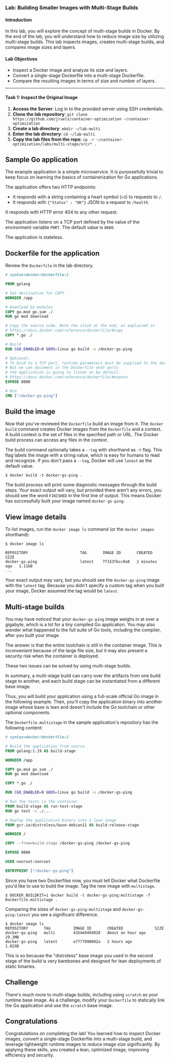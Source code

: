 ### Lab: Building Smaller Images with Multi-Stage Builds 

#### **Introduction**
In this lab, you will explore the concept of multi-stage builds in Docker. By the end of the lab, you will understand how to reduce image size by utilizing multi-stage builds. This lab inspects images, creates multi-stage builds, and compares image sizes and layers.

#### **Lab Objectives**
- Inspect a Docker image and analyze its size and layers.
- Convert a single-stage Dockerfile into a multi-stage Dockerfile.
- Compare the resulting images in terms of size and number of layers.

---

#### **Task 1: Inspect the Original Image**
1. **Access the Server**: Log in to the provided server using SSH credentials.
2. **Clone the lab repository**: `git clone https://github.com/jruels/container-optimization ~/container-optimization`
3. **Create a lab directory**: `mkdir ~/lab-multi`
4. **Enter the lab directory**: `cd ~/lab-multi`
5. **Copy the lab files from the repo**: `cp -r ~/container-optimization/labs/multi-stage/src/* .`



## Sample Go application

The example application is a simple microservice. It is purposefully trivial to keep focus on learning the basics of containerization for Go applications.

The application offers two HTTP endpoints:

- It responds with a string containing a heart symbol (`<3`) to requests to `/`.
- It responds with `{"Status" : "OK"}` JSON to a request to `/health`.

It responds with HTTP error 404 to any other request.

The application listens on a TCP port defined by the value of the environment variable `PORT`. The default value is `8080`.

The application is stateless.



## Dockerfile for the application

Review the `Dockerfile` in the lab directory. 

```dockerfile
# syntax=docker/dockerfile:1

FROM golang

# Set destination for COPY
WORKDIR /app

# Download Go modules
COPY go.mod go.sum ./
RUN go mod download

# Copy the source code. Note the slash at the end, as explained in
# https://docs.docker.com/reference/dockerfile/#copy
COPY *.go ./

# Build
RUN CGO_ENABLED=0 GOOS=linux go build -o /docker-gs-ping

# Optional:
# To bind to a TCP port, runtime parameters must be supplied to the docker command.
# But we can document in the Dockerfile what ports
# the application is going to listen on by default.
# https://docs.docker.com/reference/dockerfile/#expose
EXPOSE 8080

# Run
CMD ["/docker-gs-ping"]
```



## Build the image

Now that you've reviewed the `Dockerfile` build an image from it. The `docker build` command creates Docker images from the `Dockerfile` and a context. A build context is the set of files in the specified path or URL. The Docker build process can access any files in the context.

The build command optionally takes a `--tag` with shorthand as `-t`  flag. This flag labels the image with a string value, which is easy for humans to read and recognize. If you don't pass a `--tag`, Docker will use `latest` as the default value.



```console
$ docker build -t docker-gs-ping .
```

The build process will print some diagnostic messages through the build steps. Your exact output will vary, but provided there aren't any errors, you should see the word `FINISHED` in the first line of output. This means Docker has successfully built your image named `docker-gs-ping`.



## View image details

To list images, run the `docker image ls` command (or the `docker images` shorthand):



```console
$ docker image ls

REPOSITORY                       TAG       IMAGE ID       CREATED         SIZE
docker-gs-ping                   latest    7f153fbcc0a8   2 minutes ago   1.11GB
...
```

Your exact output may vary, but you should see the `docker-gs-ping` image with the `latest` tag. Because you didn't specify a custom tag when you built your image, Docker assumed the tag would be `latest`.



## Multi-stage builds

You may have noticed that your `docker-gs-ping` image weighs in at over a gigabyte, which is a lot for a tiny compiled Go application. You may also wonder what happened to the full suite of Go tools, including the compiler, after you built your image.

The answer is that the entire toolchain is still in the container image. This is inconvenient because of the large file size, but it may also present a security risk when the container is deployed.

These two issues can be solved by using multi-stage builds.

In summary, a multi-stage build can carry over the artifacts from one build stage to another, and each build stage can be instantiated from a different base image.

Thus, you will build your application using a full-scale official Go image in the following example. Then, you'll copy the application binary into another image whose base is lean and doesn't include the Go toolchain or other optional components.

The `Dockerfile.multistage` in the sample application's repository has the following content:



```dockerfile
# syntax=docker/dockerfile:1

# Build the application from source
FROM golang:1.19 AS build-stage

WORKDIR /app

COPY go.mod go.sum ./
RUN go mod download

COPY *.go ./

RUN CGO_ENABLED=0 GOOS=linux go build -o /docker-gs-ping

# Run the tests in the container
FROM build-stage AS run-test-stage
RUN go test -v ./...

# Deploy the application binary into a lean image
FROM gcr.io/distroless/base-debian11 AS build-release-stage

WORKDIR /

COPY --from=build-stage /docker-gs-ping /docker-gs-ping

EXPOSE 8080

USER nonroot:nonroot

ENTRYPOINT ["/docker-gs-ping"]
```

Since you have two Dockerfiles now, you must tell Docker what Dockerfile you'd like to use to build the image. Tag the new image with `multistage`. 



```console
$ DOCKER_BUILDKIT=1 docker build -t docker-gs-ping:multistage -f Dockerfile.multistage . 
```

Comparing the sizes of `docker-gs-ping:multistage` and `docker-gs-ping:latest` you see a significant difference.



```console
$ docker image ls
REPOSITORY       TAG          IMAGE ID       CREATED              SIZE
docker-gs-ping   multi        4354e949d028   About an hour ago    29.3MB
docker-gs-ping   latest       e7777990002a   2 hours ago          1.02GB
```

This is so because the "distroless" base image you used in the second stage of the build is very barebones and designed for lean deployments of static binaries.



## Challenge

There's much more to multi-stage builds, including using `scratch` as your runtime base image. As a challenge, modify your `Dockerfile` to statically link the Go application and use the `scratch` base image. 



## Congratulations

Congratulations on completing the lab! You learned how to inspect Docker images, convert a single-stage Dockerfile into a multi-stage build, and leverage lightweight runtime images to reduce image size significantly. By applying these skills, you created a lean, optimized image, improving efficiency and security. 
